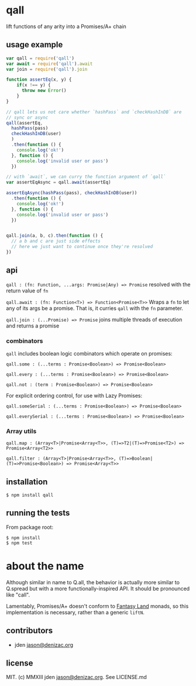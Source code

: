 # qall
lift functions of any arity into a Promises/A+ chain

## usage example
```js
var qall = require('qall')
var await = require('qall').await
var join = require('qall').join

function assertEq(x, y) {
    if(x !== y) {
      throw new Error()
    }
}

// qall lets us not care whether `hashPass` and `checkHashInDB` are
// sync or async
qall(assertEq,
  hashPass(pass)
  checkHashInDB(user)
  )
  .then(function () {
    console.log('ok!')
  }, function () {
    console.log('invalid user or pass')
  })

// with `await`, we can curry the function argument of `qall`
var assertEqAsync = qall.await(assertEq)

assertEqAsync(hashPass(pass), checkHashInDB(user))
  .then(function () {
    console.log('ok!')
  }, function () {
    console.log('invalid user or pass')
  })


qall.join(a, b, c).then(function () {
  // a b and c are just side effects
  // here we just want to continue once they're resolved
})

```


## api


`qall : (fn: Function, ...args: Promise|Any) => Promise`
resolved with the return value of `fn`

`qall.await : (fn: Function<T>) => Function<Promise<T>>`
Wraps a `fn` to let any of its args be a promise. That is, it
curries `qall` with the `fn` parameter.

`qall.join : (...Promise) => Promise`
joins multiple threads of execution and returns a promise

### combinators

`qall` includes boolean logic combinators which operate on promises:

`qall.some : (...terms : Promise<Boolean>) => Promise<Boolean>`

`qall.every : (...terms : Promise<Boolean>) => Promise<Boolean>`

`qall.not : (term : Promise<Boolean>) => Promise<Boolean>`

For explicit ordering control, for use with Lazy Promises:

`qall.someSerial : (...terms : Promise<Boolean>) => Promise<Boolean>`

`qall.everySerial : (...terms : Promise<Boolean>) => Promise<Boolean>`

### Array utils

`qall.map : (Array<T>|Promise<Array<T>>, (T)=>T2|(T)=>Promise<T2>) => Promise<Array<T2>>`

`qall.filter : (Array<T>|Promise<Array<T>>, (T)=>Boolean|(T)=>Promise<Boolean>) => Promise<Array<T>>`


## installation

    $ npm install qall


## running the tests

From package root:

    $ npm install
    $ npm test

# about the name

Although similar in name to Q.all, the behavior is actually more similar to Q.spread but with a more functionally-inspired API. It should be pronounced like "call".

Lamentably, Promises/A+ doesn't conform to [Fantasy Land](https://github.com/puffnfresh/fantasy-land) monads, so this implementation is necessary, rather than a generic `liftN`.


## contributors

- jden <jason@denizac.org>


## license

MIT. (c) MMXIII jden <jason@denizac.org>. See LICENSE.md
